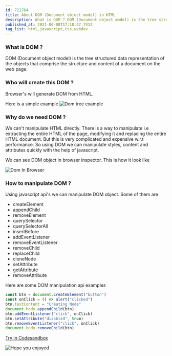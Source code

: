 ```yaml
---
id: 721764
title: About DOM (Document object model) in HTML
description: What is DOM ? DOM (Document object model) is the tree structured data representation of...
published_at: 2021-06-08T17:18:47.741Z
tag_list: html,javascript,css,webdev
---
```


### What is DOM ?

DOM (Document object model) is the tree structured data representation of the objects that comprise the structure and content of a document on the web page.

### Who will create this DOM ?

Browser's will generate DOM from HTML.

Here is a simple example
![Dom tree example](https://media.geeksforgeeks.org/wp-content/uploads/DOMExample-3-1.png "Dom tree example")

### Why do we need DOM ?

We can't manipulate HTML directly. There is a way to manipulate i.e extracting the entire HTML of the page, modifying it and replacing the entire HTML document. But this is very complicated and expensive w.r.t performance. So using DOM we can manipulate styles, content and attributes quickly with the help of javascript.

We can see DOM object in browser inspector. This is how it look like

![Dom In Browser](https://www.easeout.co/images/uploads/dom-devtools.png "Dom In Browser")

### How to manipulate DOM ?

Using javascript api's we can manipulate DOM object. Some of them are

- createElement
- appendChild
- removeElement
- querySelector
- querySelectorAll
- insertBefore
- addEventListener
- removeEventListener
- removeChild
- replaceChild
- cloneNode
- setAttribute
- getAttribute
- removeAttribute

Here are some DOM manipulation api examples

```javascript
const btn = document.createElement("button")
const onClick = () => alert("clicked")
btn.textContent = "Creating Node"
document.body.appendChild(btn)
btn.addEventListener("click", onClick)
btn.setAttribute("disabled", true)
btn.removeEventListener("click", onClick)
document.body.removeChild(btn)
```

[Try in Codesandbox](https://codesandbox.io/embed/eloquent-shtern-vt623?fontsize=14&hidenavigation=1&theme=dark)

![Hope you enjoyed](https://media.giphy.com/media/KqZW4NMpogrB0UN6VU/giphy.gif)
